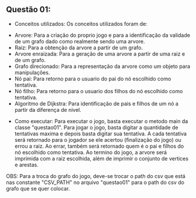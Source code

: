 ## Questão 01:
- Conceitos utilizados:
Os conceitos utilizados foram de:
* Arvore: Para a criação do proprio jogo e para a identificação da validade de um grafo dado como realmente sendo uma arvore.
* Raiz: Para a obtenção da arvore a partir de um grafo.
* Arvore enraizada: Para a geração de uma arvore a partir de uma raiz e de um grafo.
* Grafo direcionado: Para a representação da arvore como um objeto para manipulações.
* Nó pai: Para retorno para o usuario do pai do nó escolhido como tentativa.
* Nó filho: Para retorno para o usuario dos filhos do nó escolhido como tentativa.
* Algoritmo de Dijkstra: Para identificação de pais e filhos de um nó a partir da diferença de nivel.

- Como executar:
Para executar o jogo, basta executar o metodo main da classe "questao01". Para jogar o jogo, basta digitar a quantidade de tentativas maxima e depois basta digitar sua tentativa. A cada tentativa será retornado para o jogador se ele acertou (finalização do jogo) ou errou a raiz. Ao errar, também será retornado quem é o pai e filhos do nó escolhido como tentativa. Ao termino do jogo, a arvore será imprimida com a raiz escolhida, além de imprimir o conjunto de vertices e arestas.

OBS: Para a troca do grafo do jogo, deve-se trocar o path do csv que está nas constante "CSV_PATH" no arquivo "questao01" para o path do csv do grafo que se quer colocar.
